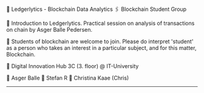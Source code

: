 🌟 Ledgerlytics - Blockchain Data Analytics
🖇 Blockchain Student Group

📄 Introduction to Ledgerlytics. Practical session on analysis of transactions on chain by Asger Balle Pedersen.

📄 Students of blockchain are welcome to join. Please do interpret 'student' as a person who takes an interest in a particular subject, and for this matter, Blockchain.

📍 Digital Innovation Hub 3C (3. floor) @ IT-University

💎 Asger Balle
💎 Stefan R
💎 Christina Kaae (Chris)

---

